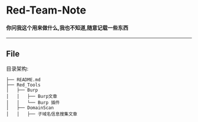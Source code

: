 # Red-Team-Note

#### 你问我这个用来做什么,我也不知道,随意记载一些东西

---
## File
目录架构:
```
├── README.md
├── Red_Tools
│   ├── Burp
│   │   ├── Burp文章
│   │   └── Burp 插件
│   ├── DomainScan  
│   │   ├── 子域名信息搜集文章





````
